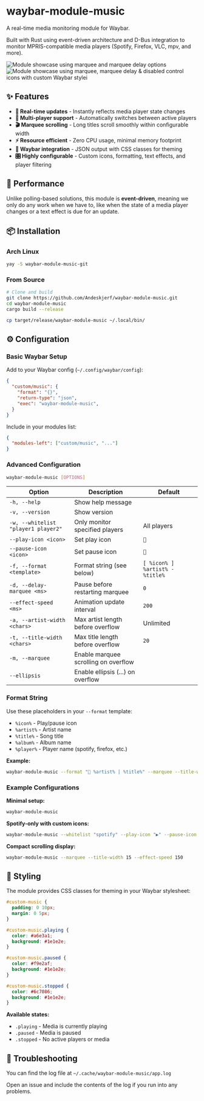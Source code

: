 # waybar-module-music

A real-time media monitoring module for Waybar.

Built with Rust using event-driven architecture and D-Bus integration to monitor MPRIS-compatible media players (Spotify, Firefox, VLC, mpv, and more).

![Module showcase using marquee and marquee delay options](https://lmao.sh/pics/waybar-module-music.gif)
![Module showcase using marquee, marquee delay & disabled control icons with custom Waybar stylei](https://lmao.sh/pics/waybar-module-music-1.gif)

## ✨ Features

- **🔄 Real-time updates** - Instantly reflects media player state changes
- **📱 Multi-player support** - Automatically switches between active players
- **🎬 Marquee scrolling** - Long titles scroll smoothly within configurable width
- **⚡ Resource efficient** - Zero CPU usage, minimal memory footprint
- **🎨 Waybar integration** - JSON output with CSS classes for theming
- **🎛️ Highly configurable** - Custom icons, formatting, text effects, and player filtering

## 🚀 Performance

Unlike polling-based solutions, this module is **event-driven**, meaning we only do any work when we have to, like when the state of a media player changes or a text effect is due for an update.

## 📦 Installation

### Arch Linux
```bash
yay -S waybar-module-music-git
```

### From Source
```bash
# Clone and build
git clone https://github.com/Andeskjerf/waybar-module-music.git
cd waybar-module-music
cargo build --release

cp target/release/waybar-module-music ~/.local/bin/
```

## ⚙️ Configuration

### Basic Waybar Setup

Add to your Waybar config (`~/.config/waybar/config`):
```json
{
  "custom/music": {
    "format": "{}",
    "return-type": "json",
    "exec": "waybar-module-music",
  }
}
```

Include in your modules list:
```json
{
  "modules-left": ["custom/music", "..."]
}
```

### Advanced Configuration

```bash
waybar-module-music [OPTIONS]
```

| Option | Description | Default |
|--------|-------------|---------|
| `-h, --help` | Show help message | |
| `-v, --version` | Show version | |
| `-w, --whitelist "player1 player2"` | Only monitor specified players | All players |
| `--play-icon <icon>` | Set play icon | `` |
| `--pause-icon <icon>` | Set pause icon | `` |
| `-f, --format <template>` | Format string (see below) | `[ %icon% ] %artist% - %title%` |
| `-d, --delay-marquee <ms>` | Pause before restarting marquee | `0` |
| `--effect-speed <ms>` | Animation update interval | `200` |
| `-a, --artist-width <chars>` | Max artist length before overflow | Unlimited |
| `-t, --title-width <chars>` | Max title length before overflow | `20` |
| `-m, --marquee` | Enable marquee scrolling on overflow | |
| `--ellipsis` | Enable ellipsis (...) on overflow | |

### Format String

Use these placeholders in your `--format` template:
- `%icon%` - Play/pause icon
- `%artist%` - Artist name
- `%title%` - Song title
- `%album%` - Album name
- `%player%` - Player name (spotify, firefox, etc.)

**Example:**
```bash
waybar-module-music --format "🎵 %artist% | %title%" --marquee --title-width 25
```

### Example Configurations

**Minimal setup:**
```bash
waybar-module-music
```

**Spotify-only with custom icons:**
```bash
waybar-module-music --whitelist "spotify" --play-icon "▶" --pause-icon "⏸"
```

**Compact scrolling display:**
```bash
waybar-module-music --marquee --title-width 15 --effect-speed 150
```

## 🎨 Styling

The module provides CSS classes for theming in your Waybar stylesheet:

```css
#custom-music {
  padding: 0 10px;
  margin: 0 5px;
}

#custom-music.playing {
  color: #a6e3a1;
  background: #1e1e2e;
}

#custom-music.paused {
  color: #f9e2af;
  background: #1e1e2e;
}

#custom-music.stopped {
  color: #6c7086;
  background: #1e1e2e;
}
```

**Available states:**
- `.playing` - Media is currently playing
- `.paused` - Media is paused
- `.stopped` - No active players or media

## 🔧 Troubleshooting

You can find the log file at `~/.cache/waybar-module-music/app.log`

Open an issue and include the contents of the log if you run into any problems.
